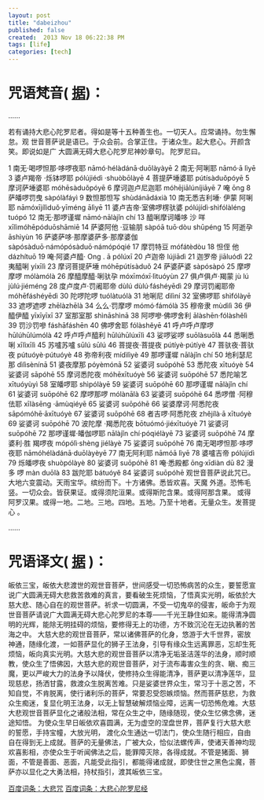 ```yaml
---
layout: post
title: "dabeizhou"
published: false
created:  2013 Nov 18 06:22:38 PM
tags: [life]
categories: [tech]
---
```



# 咒语梵音( [据](http://baike.baidu.com/view/752610.htm#4))：

......

若有诵持大悲心陀罗尼者。得如是等十五种善生也。一切天人。应常诵持。勿生懈怠。观
世音菩萨说是语已。于众会前。合掌正住。于诸众生。起大悲心。开颜含笑。即说如是广
大圆满无碍大悲心陀罗尼神妙章句。
陀罗尼曰。

1 南无·喝啰怛那·哆啰夜耶
nāmó·hélàdánā·duōlàyàyē
2 南无·阿唎耶
nāmó·ā lìyē
3 婆卢羯帝 ·烁钵啰耶
pólújiédì ·shuòbōlàyē
4 菩提萨埵婆耶
pútísàduǒpóyē
5 摩诃萨埵婆耶
móhēsàduǒpóyē
6 摩诃迦卢尼迦耶
móhējiālúníjiāyē
7 唵
ōng
8 萨皤啰罚曳
sàpólàfáyì
9 数怛那怛写
shùdánādáxià
10 南无悉吉利埵· 伊蒙 阿唎耶
nāmóxījílìduǒ·yīméng ālìyē
11 婆卢吉帝·室佛啰楞驮婆
pólújídì·shìfólàléng tuópó
12 南无·那啰谨墀
nāmó·nālàjǐn chí
13 醯唎摩诃皤哆 沙 咩
xīlìmóhēpóduōshāmiē
14 萨婆阿他 ·豆输朋
sàpóā tuō·dòu shūpéng
15 阿逝孕
āshìyùn
16 萨婆萨哆·那摩婆萨多·那摩婆伽
sàpósàduō·námópósàduō·námópóqié
17 摩罚特豆
mófátèdòu
18 怛侄 他
dázhítuō
19 唵·阿婆卢醯·
Ong . ā pólúxī
20 卢迦帝
lújiādì
21 迦罗帝
jiāluódì
22 夷醯唎
yíxīlì
23 摩诃菩提萨埵
móhēpútísàduǒ
24 萨婆萨婆
sàpósàpó
25 摩啰摩啰
mólàmólà
26 摩醯摩醯·唎驮孕
móxīmóxī·lìtuóyùn
27 俱卢俱卢·羯蒙
jù lú jùlú·jiéméng
28 度卢度卢·罚阇耶帝
dùlú dùlú·fáshéyēdì
29 摩诃罚阇耶帝
móhēfáshéyēdì
30 陀啰陀啰
tuólàtuólà
31 地唎尼
dìlìní
32 室佛啰耶
shìfólàyē
33 遮啰遮啰
zhēlàzhēlà
34 么么·罚摩啰
mómó·fámólà
35 穆帝隶
mùdìlì
36 伊醯伊醯
yīxīyīxī
37 室那室那
shìnāshìnā
38 阿啰嘇·佛啰舍利
ālàshēn·fólàshělì
39 罚沙罚嘇
fáshāfáshēn
40 佛啰舍耶
fólàshěyē
41 呼卢呼卢摩啰
hūlúhūlúmólà
42 呼卢呼卢醯利
hūlúhūlúxīlì
43 娑啰娑啰
suōlàsuōlà
44 悉唎悉唎
xīlìxīlì
45 苏嚧苏嚧
sūlú sūlú
46 菩提夜·菩提夜
pútíyè·pútíyè
47 菩驮夜·菩驮夜
pútuóyè·pútuóyè
48 弥帝利夜
mídìlìyè
49 那啰谨墀
nālàjǐn chí
50 地利瑟尼那
dìlìsènínā
51 婆夜摩那
póyèmónā
52 娑婆诃
suōpóhē
53 悉陀夜
xītuóyè
54 娑婆诃
sāpóhē
55 摩诃悉陀夜
móhēxītuóyè
56 娑婆诃
suōpóhē
57 悉陀喻艺
xītuóyùyì
58 室皤啰耶
shìpólàyē
59 娑婆诃
suōpóhē
60 那啰谨墀
nālàjǐn chí
61 娑婆诃
suōpóhē
62 摩啰那啰
mólànālà
63 娑婆诃
suōpóhē
64 悉啰僧 ·阿穆佉耶
xīlàsēng ·āmùqiéyē
65 娑婆诃
suōpóhē
66 娑婆摩诃·阿悉陀夜
sāpómóhē·āxītuóyè
67 娑婆诃
suōpóhē
68 者吉啰·阿悉陀夜
zhějílà·ā xītuóyè
69 娑婆诃
suōpóhē
70 波陀摩 ·羯悉陀夜
bōtuómó·jiéxītuóyè
71 娑婆诃
suōpóhē
72 那啰谨墀·皤伽啰耶
nālàjǐn chí·póqiélàyē
73 娑婆诃
suōpóhē
74 摩婆利·胜 羯啰夜
mópólì·shèng jiélàyè
75 娑婆诃
suōpóhē
76 南无喝啰怛那·哆啰夜耶
nāmóhélàdánā·duōlàyèyē
77 南无阿利耶
nāmóā lìyē
78 婆嚧吉帝
pólújídì
79 烁皤啰夜
shuòpólàyè
80 娑婆诃
suōpóhē
81 唵·悉殿都
ōng·xīdiàn dū
82 漫 多 啰
màn duōlà
83 跋陀耶
bátuóyě
84 娑婆诃
suōpóhē
观世音菩萨说此咒已。大地六变震动。天雨宝华。缤纷而下。十方诸佛。悉皆欢喜。天魔
外道。恐怖毛竖。一切众会。皆获果证。或得须陀洹果。或得斯陀含果。或得阿那含果。
或得阿罗汉果。或得一地。二地。三地。四地。五地。乃至十地者。无量众生。发菩提心
。

......


# 咒语译文( [据](http://baike.baidu.com/view/15884.htm) )：

皈依三宝，皈依大悲渡世的观世音菩萨，世间感受一切恐怖病苦的众生，要誓愿宣说广大圆满无碍大悲救苦救难的真言，要看破生死烦恼，了悟真实光明，皈依於大慈大悲、随心自在的观世菩萨。祈求一切圆满，不受一切鬼卒的侵害，皈命于为观世音菩萨请说广大圆满无碍大悲心陀罗尼的本尊——千光王静住如来。能得清净圆明的光辉，能除无明挂碍的烦恼，要修得无上的功德，方不致沉沦在无边执著的苦海之中。
大慈大悲的观世音菩萨，常以诸佛菩萨的化身，悠游于大千世界，密放神通，随缘化渡，一如菩萨显化的狮子王法身，引导有缘众生远离罪恶，忘却生死烦恼，皈向真实光明。大慈大悲的观世音菩萨以清净无垢圣洁莲华的法身，顺时顺教，使众生了悟佛因，大慈大悲的观世音菩萨，对于流布毒害众生的贪、瞋、痴三魔，更以严峻大力的法身予以降伏，使修持众生得能清净，菩萨更以清净莲华，显现慈悲，扬洒甘露，救渡众生脱离苦难。只是娑婆世界众生，常习于十恶之苦，不知自觉，不肯脱离，使行诸利乐的菩萨，常要忍受怨嫉烦恼。然而菩萨慈悲，为救众生痴迷，复显化明王法身，以无上智慧破解烦恼业障，远离一切恐怖危难。大慈大悲观世音菩萨显化之诸般法相，常在众生之中，随缘随现，使众生忆佛念佛，迷途知悟。
为使众生早日皈依欢喜圆满，无为虚空的涅盘世界，菩萨复行大慈大悲的誓愿，手持宝幢，大放光明， 渡化众生通达一切法门，使众生随行相应，自由自在得到无上成就。菩萨的无量佛法，广被大众，恰似法螺传声，使诸天善神均现欢喜影相，亦使众生于听闻佛法之后，能罪障灭除，各得成就。不管是猪面、狮面，不管是善面、恶面，凡能受此指引，都能得诸成就，即使住世之黑色尘魔，菩萨亦以显化之大勇法相，持杖指引，渡其皈依三宝。

[百度词条：大悲咒](http://baike.baidu.com/view/15884.htm)
[百度词条：大悲心陀罗尼经](http://baike.baidu.com/view/752610.htm)

